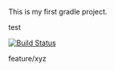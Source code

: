 This is my first gradle project.

test


[![Build Status](https://app.travis-ci.com/TahirUlusoy/firstproject.svg?branch=main)](https://app.travis-ci.com/TahirUlusoy/firstproject)

feature/xyz